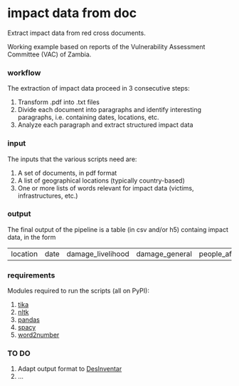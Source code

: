 # impact data from doc
Extract impact data from red cross documents.

Working example based on reports of the Vulnerability Assessment Committee (VAC) of Zambia.

### workflow
The extraction of impact data proceed in 3 consecutive steps:
1) Transform .pdf into .txt files
2) Divide each document into paragraphs and identify interesting paragraphs, i.e. containing dates, locations, etc.
3) Analyze each paragraph and extract structured impact data

### input
The inputs that the various scripts need are:
1) A set of documents, in pdf format
2) A list of geographical locations (typically country-based)
3) One or more lists of words relevant for impact data (victims, infrastructures, etc.)

### output
The final output of the pipeline is a table (in csv and/or h5) containg impact data, in the form 

<table>
<tr>
  <td>location</td>
  <td>date</td>
<td>damage_livelihood</td>
<td>damage_general</td>
<td>people_affected</td>
<td>people_dead</td>
<td>houses_affected</td>
<td>livelihood_affected</td>
<td>infrastructures_affected</td>
<td>infrastructures_mentioned</td>
</tr>
</table>

### requirements
Modules required to run the scripts (all on PyPI):
1) [tika](https://pypi.org/project/tika/)
2) [nltk](https://pypi.org/project/nltk/)
3) [pandas](https://pypi.org/project/pandas/)
4) [spacy](https://pypi.org/project/spacy/)
5) [word2number](https://pypi.org/project/word2number/)

### TO DO
1) Adapt output format to [DesInventar](https://www.desinventar.net/)
2) ...
